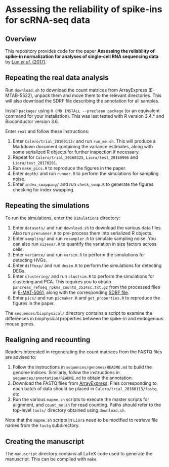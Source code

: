 # Assessing the reliability of spike-ins for scRNA-seq data

## Overview

This repository provides code for the paper **Assessing the reliability of spike-in normalization for analyses of single-cell RNA sequencing data** 
by [Lun _et al._ (2017)](https://dx.doi.org/10.1101/gr.222877.117).

## Repeating the real data analysis

Run `download.sh` to download the count matrices from ArrayExpress (E-MTAB-5522), unpack them and move them to the relevant directories.
This will also download the SDRF file describing the annotation for all samples.

Install `package/` using `R CMD INSTALL --preclean package` (or an equivalent command for your installation).
This was last tested with R version 3.4.* and Bioconductor version 3.6.

Enter `real` and follow these instructions:

1. Enter `Calero/trial_20160113/` and run `run_me.sh`.
This will produce a Markdown document containing the variance estimates, along with some serialized R objects for further inspection if necessary.
2. Repeat for `Calero/trial_20160325`, `Liora/test_20160906` and `Liora/test_20170201`.
3. Run `make_pics.R` to reproduce the figures in the paper.
4. Enter `depth/` and run `runner.R` to perform the simulations for sampling noise.
5. Enter `index_swapping/` and run `check_swap.R` to generate the figures checking for index swapping.

## Repeating the simulations

To run the simulations, enter the `simulations` directory:

1. Enter `datasets/` and run `download.sh` to download the various data files. 
Also run `prerunner.R` to pre-process them into serialized R objects.
2. Enter `sampling/` and run `resampler.R` to simulate sampling noise.
You can also run `sizevar.R` to quantify the variation in size factors across cells.
3. Enter `variance/` and run `varsim.R` to perform the simulations for detecting HVGs.
4. Enter `diffexp/` and run `desim.R` to perform the simulations for detecting DEGs.
5. Enter `clustering/` and run `clustsim.R` to perform the simulations for clustering and PCA.
This requires you to obtain `pancreas_refseq_rpkms_counts_3514sc.txt.gz` from the processed files in [E-MAT-5061](https://www.ebi.ac.uk/arrayexpress/files/E-MTAB-5061/E-MTAB-5061.processed.1.zip), along with the corresponding [SDRF file](https://www.ebi.ac.uk/arrayexpress/files/E-MTAB-5061/E-MTAB-5061.sdrf.txt).
6. Enter `pics/` and run `picmaker.R` and `get_properties.R` to reproduce the figures in the paper.

The `sequences/biophysical/` directory contains a script to examine the differences in biophysical properties between the spike-in and endogenous mouse genes.

## Realigning and recounting

Readers interested in regenerating the count matrices from the FASTQ files are advised to:

1. Follow the instructions in `sequences/genomes/README.md` to build the genome indices.
Similarly, follow the instructions in `sequences/annotation/README.md` to obtain the annotation.
2. Download the FASTQ files from [ArrayExpress](https://www.ebi.ac.uk/arrayexpress/experiments/E-MTAB-5522/).
Files corresponding to each batch of data should be placed in `Calero/trial_20160113/fastq`, etc.
3. Run the various `mapme.sh` scripts to execute the master scripts for alignment, and `count_me.sh` for read counting.
Paths should refer to the top-level `tools/` directory obtained using `download.sh`.

Note that the `mapme.sh` scripts in `Liora` need to be modified to retrieve file names from the `fastq` subdirectory.

## Creating the manuscript

The `manuscript` directory contains all LaTeX code used to generate the manuscript.
This can be compiled with `make`.

